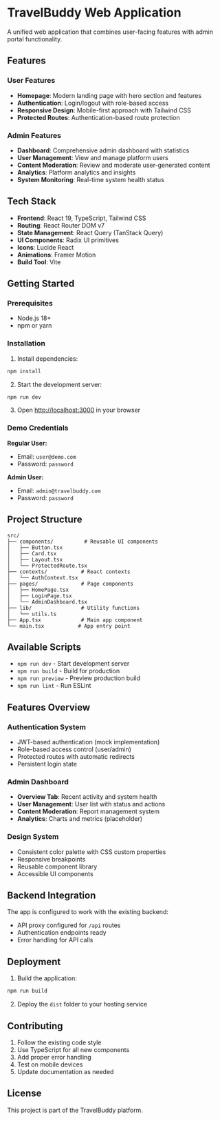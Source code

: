 # TravelBuddy Web Application

A unified web application that combines user-facing features with admin portal functionality.

## Features

### User Features
- **Homepage**: Modern landing page with hero section and features
- **Authentication**: Login/logout with role-based access
- **Responsive Design**: Mobile-first approach with Tailwind CSS
- **Protected Routes**: Authentication-based route protection

### Admin Features
- **Dashboard**: Comprehensive admin dashboard with statistics
- **User Management**: View and manage platform users
- **Content Moderation**: Review and moderate user-generated content
- **Analytics**: Platform analytics and insights
- **System Monitoring**: Real-time system health status

## Tech Stack

- **Frontend**: React 19, TypeScript, Tailwind CSS
- **Routing**: React Router DOM v7
- **State Management**: React Query (TanStack Query)
- **UI Components**: Radix UI primitives
- **Icons**: Lucide React
- **Animations**: Framer Motion
- **Build Tool**: Vite

## Getting Started

### Prerequisites
- Node.js 18+ 
- npm or yarn

### Installation

1. Install dependencies:
```bash
npm install
```

2. Start the development server:
```bash
npm run dev
```

3. Open [http://localhost:3000](http://localhost:3000) in your browser

### Demo Credentials

**Regular User:**
- Email: `user@demo.com`
- Password: `password`

**Admin User:**
- Email: `admin@travelbuddy.com`
- Password: `password`

## Project Structure

```
src/
├── components/          # Reusable UI components
│   ├── Button.tsx
│   ├── Card.tsx
│   ├── Layout.tsx
│   └── ProtectedRoute.tsx
├── contexts/           # React contexts
│   └── AuthContext.tsx
├── pages/              # Page components
│   ├── HomePage.tsx
│   ├── LoginPage.tsx
│   └── AdminDashboard.tsx
├── lib/                # Utility functions
│   └── utils.ts
├── App.tsx             # Main app component
└── main.tsx           # App entry point
```

## Available Scripts

- `npm run dev` - Start development server
- `npm run build` - Build for production
- `npm run preview` - Preview production build
- `npm run lint` - Run ESLint

## Features Overview

### Authentication System
- JWT-based authentication (mock implementation)
- Role-based access control (user/admin)
- Protected routes with automatic redirects
- Persistent login state

### Admin Dashboard
- **Overview Tab**: Recent activity and system health
- **User Management**: User list with status and actions
- **Content Moderation**: Report management system
- **Analytics**: Charts and metrics (placeholder)

### Design System
- Consistent color palette with CSS custom properties
- Responsive breakpoints
- Reusable component library
- Accessible UI components

## Backend Integration

The app is configured to work with the existing backend:
- API proxy configured for `/api` routes
- Authentication endpoints ready
- Error handling for API calls

## Deployment

1. Build the application:
```bash
npm run build
```

2. Deploy the `dist` folder to your hosting service

## Contributing

1. Follow the existing code style
2. Use TypeScript for all new components
3. Add proper error handling
4. Test on mobile devices
5. Update documentation as needed

## License

This project is part of the TravelBuddy platform.